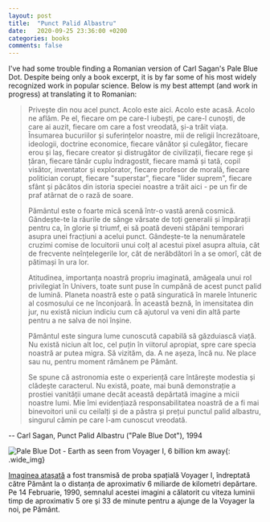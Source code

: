```yaml
---
layout: post
title:  "Punct Palid Albastru"
date:   2020-09-25 23:36:00 +0200
categories: books
comments: false
---
```


I've had some trouble finding a Romanian version of Carl Sagan's Pale Blue Dot. Despite being only a book excerpt, it is by far some of his most widely recognized work in popular science. Below is my best attempt (and work in progress) at translating it to Romanian:

<!--more-->

> Privește din nou acel punct. Acolo este aici. Acolo este acasă. Acolo ne aflăm. Pe el, fiecare om pe care-l iubești, pe care-l cunoști, de care ai auzit, fiecare om care a fost vreodată, și-a trăit viața. Însumarea bucuriilor și suferințelor noastre, mii de religii încrezătoare, ideologii, doctrine economice, fiecare vânător și culegător, fiecare erou și laș, fiecare creator și distrugător de civilizații, fiecare rege și țăran, fiecare tânăr cuplu îndragostit, fiecare mamă și tată, copil visător, inventator și explorator, fiecare profesor de morală, fiecare politician corupt, fiecare "superstar", fiecare "lider suprem", fiecare sfânt și păcătos din istoria speciei noastre a trăit aici - pe un fir de praf atârnat de o rază de soare.
>
>Pământul este o foarte mică scenă într-o vastă arenă cosmică. Gândește-te la râurile de sânge vărsate de toți generalii și împărații pentru ca, în glorie și triumf, ei să poată deveni stăpâni temporari asupra unei fracțiuni a acelui punct. Gândește-te la nenumăratele cruzimi comise de locuitorii unui colț al acestui pixel asupra altuia, cât de frecvente neînțelegerile lor, cât de nerăbdători în a se omorî, cât de pătimași în ura lor.
>
>Atitudinea, importanța noastră propriu imaginată, amăgeala unui rol privilegiat în Univers, toate sunt puse în cumpănă de acest punct palid de lumină. Planeta noastră este o pată singuratică în marele întuneric al cosmosului ce ne înconjoară. În această beznă, în imensitatea din jur, nu există niciun indiciu cum că ajutorul va veni din altă parte pentru a ne salva de noi înșine.
>
>Pământul este singura lume cunoscută capabilă să găzduiască viață. Nu există niciun alt loc, cel puțin în viitorul apropiat, spre care specia noastră ar putea migra. Să vizităm, da. A ne așeza, încă nu. Ne place sau nu, pentru moment rămânem pe Pământ.
>
>Se spune că astronomia este o experiență care întărește modestia și clădește caracterul. Nu există, poate, mai bună demonstrație a prostiei vanității umane decât această depărtată imagine a micii noastre lumi. Mie îmi evidențiază responsabilitatea noastră de a fi mai binevoitori unii cu ceilalți și de a păstra și prețui punctul palid albastru, singurul cămin pe care l-am cunoscut vreodată.

-- Carl Sagan, Punct Palid Albastru ("Pale Blue Dot"), 1994

![Pale Blue Dot - Earth as seen from Voyager I, 6 billion km away]({{site.url}}{{site.baseurl}}/assets/images/paledot.webp){: .wide_img}

[Imaginea atașată](https://en.wikipedia.org/wiki/Pale_Blue_Dot) a fost transmisă de proba spațială Voyager I, îndreptată către Pământ la o distanța de aproximativ 6 miliarde de kilometri depărtare. Pe 14 Februarie, 1990, semnalul acestei imagini a călatorit cu viteza luminii timp de aproximativ 5 ore și 33 de minute pentru a ajunge de la Voyager la noi, pe Pământ.
